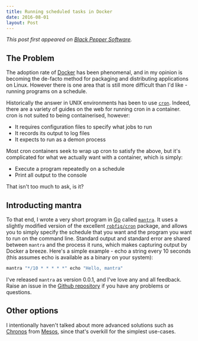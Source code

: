 ```yaml
---
title: Running scheduled tasks in Docker
date: 2016-08-01
layout: Post
---
```


*This post first appeared on [Black Pepper
Software](https://www.blackpepper.co.uk/blog/running-scheduled-tasks-in-docker).*

## The Problem

The adoption rate of [Docker](https://www.docker.com/) has been phenomenal, and
in my opinion is becoming the de-facto method for packaging and distributing
applications on Linux.  However there is one area that is still more difficult
than I'd like - running programs on a schedule.

Historically the answer in UNIX environments has been to use
[`cron`](https://en.wikipedia.org/wiki/Cron). Indeed, there are a variety of
guides on the web for running cron in a container. cron is not suited to being
containerised, however:

   * It requires configuration files to specify what jobs to run
   * It records its output to log files
   * It expects to run as a demon process

Most cron containers seek to wrap up cron to satisfy the above, but it's
complicated for what we actually want with a container, which is simply:

   * Execute a program repeatedly on a schedule
   * Print all output to the console

That isn't too much to ask, is it?

## Introducting mantra

To that end, I wrote a very short program in [Go](https://golang.org/) called
[`mantra`](https://golang.org/). It uses a slightly modified version of the
excellent [`robfig/cron`](https://github.com/pugnascotia/cron) package, and
allows you to simply specify the schedule that you want and the program you
want to run on the command line. Standard output and standard error are shared
between `mantra` and the process it runs, which makes capturing output by Docker
a breeze.  Here's a simple example - echo a string every 10 seconds (this
assumes echo is available as a binary on your system):

```sh
mantra "*/10 * * * * *" echo "Hello, mantra"
```

I've released `mantra` as version 0.0.1, and I've love any and all feedback.
Raise an issue in the [Github repository](https://github.com/pugnascotia/mantra)
if you have any problems or questions.

## Other options

I intentionally haven't talked about more advanced solutions such as
[Chronos](https://mesos.github.io/chronos/) from
[Mesos](https://mesos.apache.org/), since that's overkill
for the simplest use-cases.

